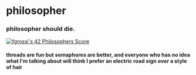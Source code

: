 # philosopher
### philosopher should die.
[![fgrossi's 42 Philosophers Score](https://badge42.vercel.app/api/v2/cl2p9nrdq006809kxlac8prrc/project/2552092)](https://github.com/JaeSeoKim/badge42)
#### threads are fun but semaphores are better, and everyone who has no idea what I'm talking about will think I prefer an electric road sign over a style of hair

